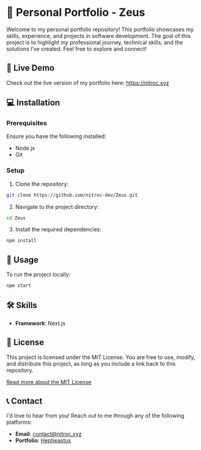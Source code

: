 # 💼 Personal Portfolio - Zeus

Welcome to my personal portfolio repository! This portfolio showcases my skills, experience, and projects in software development. The goal of this project is to highlight my professional journey, technical skills, and the solutions I’ve created. Feel free to explore and connect!

## 🚀 Live Demo

Check out the live version of my portfolio here: https://nitroc.xyz

## 💻 Installation

### Prerequisites

Ensure you have the following installed:

- Node.js
- Git

### Setup

1) Clone the repository:

```bash
git clone https://github.com/nitroc-dev/Zeus.git
```

2) Navigate to the project directory:

```bash
cd Zeus
```

3) Install the required dependencies:

```bash
npm install
```
## 🚀 Usage

To run the project locally:

```bash
npm start
```
## 🛠️ Skills

- **Framework**: Next.js

## 📄 License

This project is licensed under the MIT License. You are free to use, modify, and distribute this project, as long as you include a link back to this repository.

[Read more about the MIT License](https://choosealicense.com/licenses/mit/)

## 📞 Contact

I'd love to hear from you! Reach out to me through any of the following platforms:

- **Email**: [contact@nitroc.xyz](mailto:contact@nitroc.xyz)
- **Portfolio**: [Hepheastus](https://nitroc.xyz)

